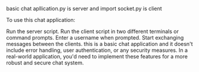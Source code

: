 basic chat apllication.py is server
and import socket.py is client

To use this chat application:

Run the server script.
Run the client script in two different terminals or command prompts.
Enter a username when prompted.
Start exchanging messages between the clients.
this is a basic chat application and it doesn't include error handling, user authentication, or any security measures. In a real-world application, you'd need to implement these features for a more robust and secure chat system.








